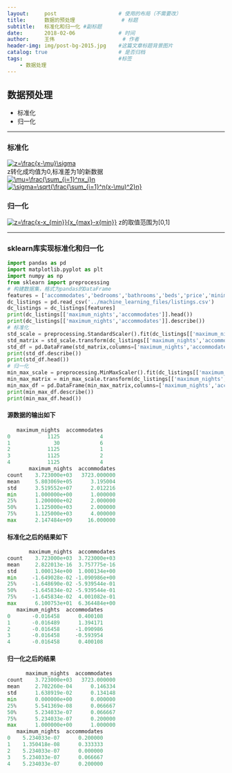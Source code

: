 ```yaml
---
layout:     post                    # 使用的布局（不需要改）
title:      数据的预处理               # 标题 
subtitle:   标准化和归一化 #副标题
date:       2018-02-06              # 时间
author:     王伟                      # 作者
header-img: img/post-bg-2015.jpg    #这篇文章标题背景图片
catalog: true                       # 是否归档
tags:                               #标签
    - 数据处理
---
```


## 数据预处理

- 标准化
- 归一化

***

### 标准化
<a href="https://www.codecogs.com/eqnedit.php?latex=z=\frac{x-\mu}\sigma" target="_blank"><img src="https://latex.codecogs.com/gif.latex?z=\frac{x-\mu}\sigma" title="z=\frac{x-\mu}\sigma" /></a>  
z转化成均值为0,标准差为1的新数据  
<a href="https://www.codecogs.com/eqnedit.php?latex=\mu=\frac{\sum_{i=1}^nx_i}n" target="_blank"><img src="https://latex.codecogs.com/gif.latex?\mu=\frac{\sum_{i=1}^nx_i}n" title="\mu=\frac{\sum_{i=1}^nx_i}n" /></a> 
<a href="https://www.codecogs.com/eqnedit.php?latex=\sigma=\sqrt{\frac{\sum_{i=1}^n(x-\mu)^2}n}" target="_blank"><img src="https://latex.codecogs.com/gif.latex?\sigma=\sqrt{\frac{\sum_{i=1}^n(x-\mu)^2}n}" title="\sigma=\sqrt{\frac{\sum_{i=1}^n(x-\mu)^2}n}" /></a>

### 归一化
<a href="https://www.codecogs.com/eqnedit.php?latex=z=\frac{x-x_{min}}{x_{max}-x{min}}" target="_blank"><img src="https://latex.codecogs.com/gif.latex?z=\frac{x-x_{min}}{x_{max}-x{min}}" title="z=\frac{x-x_{min}}{x_{max}-x{min}}" /></a>
z的取值范围为[0,1]

***

### sklearn库实现标准化和归一化

```python
import pandas as pd
import matplotlib.pyplot as plt
import numpy as np
from sklearn import preprocessing
# 构建数据集，格式为pandas的DataFrame
features = ['accommodates','bedrooms','bathrooms','beds','price','minimum_nights','maximum_nights','number_of_reviews']
dc_listings = pd.read_csv('../machine_learning_files/listings.csv')
dc_listings = dc_listings[features]
print(dc_listings[['maximum_nights','accommodates']].head())
print(dc_listings[['maximum_nights','accommodates']].describe())
# 标准化
std_scale = preprocessing.StandardScaler().fit(dc_listings[['maximum_nights','accommodates']])
std_matrix = std_scale.transform(dc_listings[['maximum_nights','accommodates']])
std_df = pd.DataFrame(std_matrix,columns=['maximum_nights','accommodates'])
print(std_df.describe())
print(std_df.head())
# 归一化
min_max_scale = preprocessing.MinMaxScaler().fit(dc_listings[['maximum_nights','accommodates']])
min_max_matrix = min_max_scale.transform(dc_listings[['maximum_nights','accommodates']])
min_max_df = pd.DataFrame(min_max_matrix,columns=['maximum_nights','accommodates'])
print(min_max_df.describe())
print(min_max_df.head())
```

#### 源数据的输出如下

```python
   maximum_nights  accommodates
0            1125             4
1              30             6
2            1125             1
3            1125             2
4            1125             4
       maximum_nights  accommodates
count    3.723000e+03   3723.000000
mean     5.803069e+05      3.195004
std      3.519552e+07      2.012216
min      1.000000e+00      1.000000
25%      1.200000e+02      2.000000
50%      1.125000e+03      2.000000
75%      1.125000e+03      4.000000
max      2.147484e+09     16.000000
```

#### 标准化之后的结果如下

```python
       maximum_nights  accommodates
count    3.723000e+03  3.723000e+03
mean     2.822013e-16  3.757775e-16
std      1.000134e+00  1.000134e+00
min     -1.649028e-02 -1.090986e+00
25%     -1.648690e-02 -5.939544e-01
50%     -1.645834e-02 -5.939544e-01
75%     -1.645834e-02  4.001082e-01
max      6.100753e+01  6.364484e+00
   maximum_nights  accommodates
0       -0.016458      0.400108
1       -0.016489      1.394171
2       -0.016458     -1.090986
3       -0.016458     -0.593954
4       -0.016458      0.400108
```

#### 归一化之后的结果

```python
      maximum_nights  accommodates
count    3.723000e+03   3723.000000
mean     2.702260e-04      0.146334
std      1.638919e-02      0.134148
min      0.000000e+00      0.000000
25%      5.541369e-08      0.066667
50%      5.234033e-07      0.066667
75%      5.234033e-07      0.200000
max      1.000000e+00      1.000000
   maximum_nights  accommodates
0    5.234033e-07      0.200000
1    1.350418e-08      0.333333
2    5.234033e-07      0.000000
3    5.234033e-07      0.066667
4    5.234033e-07      0.200000
```

